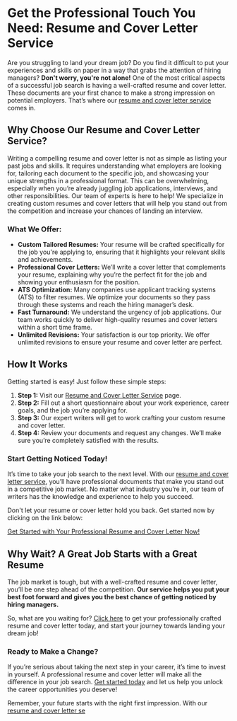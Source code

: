 # Get the Professional Touch You Need: Resume and Cover Letter Service

Are you struggling to land your dream job? Do you find it difficult to put your experiences and skills on paper in a way that grabs the attention of hiring managers? **Don't worry, you're not alone!** One of the most critical aspects of a successful job search is having a well-crafted resume and cover letter. These documents are your first chance to make a strong impression on potential employers. That’s where our [resume and cover letter service](https://tinyurl.com/topessay?keyword=resume+and+cover+letter+service) comes in.

## Why Choose Our Resume and Cover Letter Service?

Writing a compelling resume and cover letter is not as simple as listing your past jobs and skills. It requires understanding what employers are looking for, tailoring each document to the specific job, and showcasing your unique strengths in a professional format. This can be overwhelming, especially when you’re already juggling job applications, interviews, and other responsibilities. Our team of experts is here to help! We specialize in creating custom resumes and cover letters that will help you stand out from the competition and increase your chances of landing an interview.

### What We Offer:

- **Custom Tailored Resumes:** Your resume will be crafted specifically for the job you're applying to, ensuring that it highlights your relevant skills and achievements.
- **Professional Cover Letters:** We’ll write a cover letter that complements your resume, explaining why you’re the perfect fit for the job and showing your enthusiasm for the position.
- **ATS Optimization:** Many companies use applicant tracking systems (ATS) to filter resumes. We optimize your documents so they pass through these systems and reach the hiring manager’s desk.
- **Fast Turnaround:** We understand the urgency of job applications. Our team works quickly to deliver high-quality resumes and cover letters within a short time frame.
- **Unlimited Revisions:** Your satisfaction is our top priority. We offer unlimited revisions to ensure your resume and cover letter are perfect.

## How It Works

Getting started is easy! Just follow these simple steps:

1. **Step 1:** Visit our [Resume and Cover Letter Service](https://tinyurl.com/topessay?keyword=resume+and+cover+letter+service) page.
2. **Step 2:** Fill out a short questionnaire about your work experience, career goals, and the job you’re applying for.
3. **Step 3:** Our expert writers will get to work crafting your custom resume and cover letter.
4. **Step 4:** Review your documents and request any changes. We’ll make sure you’re completely satisfied with the results.

### Start Getting Noticed Today!

It’s time to take your job search to the next level. With our [resume and cover letter service](https://tinyurl.com/topessay?keyword=resume+and+cover+letter+service), you’ll have professional documents that make you stand out in a competitive job market. No matter what industry you’re in, our team of writers has the knowledge and experience to help you succeed.

Don't let your resume or cover letter hold you back. Get started now by clicking on the link below:

[Get Started with Your Professional Resume and Cover Letter Now!](https://tinyurl.com/topessay?keyword=resume+and+cover+letter+service)
## Why Wait? A Great Job Starts with a Great Resume

The job market is tough, but with a well-crafted resume and cover letter, you’ll be one step ahead of the competition. **Our service helps you put your best foot forward and gives you the best chance of getting noticed by hiring managers.**

So, what are you waiting for? [Click here](https://tinyurl.com/topessay?keyword=resume+and+cover+letter+service) to get your professionally crafted resume and cover letter today, and start your journey towards landing your dream job!

### Ready to Make a Change?

If you’re serious about taking the next step in your career, it’s time to invest in yourself. A professional resume and cover letter will make all the difference in your job search. [Get started today](https://tinyurl.com/topessay?keyword=resume+and+cover+letter+service) and let us help you unlock the career opportunities you deserve!

Remember, your future starts with the right first impression. With our [resume and cover letter se](https://tinyurl.com/topessay?keyword=resume+and+cover+letter+service)
